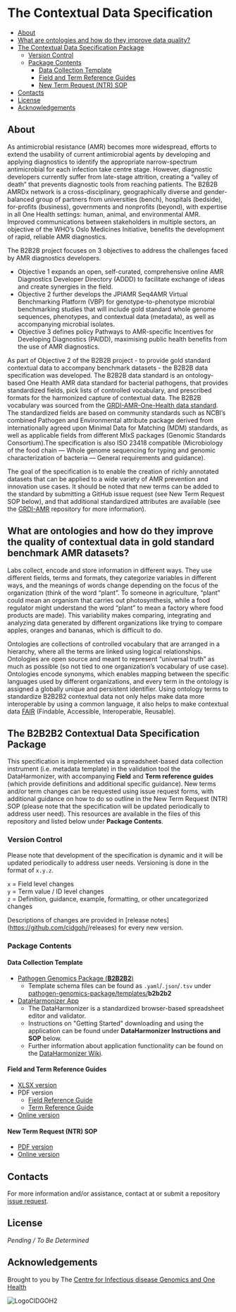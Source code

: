 # The <insert name> Contextual Data Specification

  - [About](#about)
  - [What are ontologies and how do they improve data quality?](#what-are-ontologies-and-how-do-they-improve-data-quality)
  - [The  Contextual Data Specification Package](#the--contextual-data-specification-package)
    - [Version Control](#version-control)
    - [Package Contents](#package-contents)
      - [Data Collection Template](#data-collection-template)
      - [Field and Term Reference Guides](#field-and-term-reference-guides)
      - [New Term Request (NTR) SOP](#new-term-request-ntr-sop)
  - [Contacts](#contacts)
  - [License](#license)
  - [Acknowledgements](#acknowledgements)

## About

<Blurb>
<SETUP: you'll need to manual create "term request" and "field request" labels in order for the issue forms to apply them when generated. You'll also want to go through documentation and replace all the <INSERT values with appropriate information.>

As antimicrobial resistance (AMR) becomes more widespread, efforts to extend the usability of current antimicrobial agents by developing and applying diagnostics to identify the appropriate narrow-spectrum antimicrobial for each infection take centre stage. However, diagnostic developers currently suffer from late-stage attrition, creating a “valley of death” that prevents diagnostic tools from reaching patients. The B2B2B AMRDx network is a cross-disciplinary, geographically diverse and gender-balanced group of partners from universities (bench), hospitals (bedside), for-profits (business), governments and nonprofits (beyond), with expertise in all One Health settings: human, animal, and environmental AMR. Improved communications between stakeholders in multiple sectors, an objective of the WHO’s Oslo Medicines Initiative, benefits the development of rapid, reliable AMR diagnostics.

The B2B2B project focuses on 3 objectives to address the challenges faced by AMR diagnostics developers. 
- Objective 1 expands an open, self-curated, comprehensive online AMR Diagnostics Developer Directory (ADDD) to facilitate exchange of ideas and create synergies in the field. 
- Objective 2 further develops the JPIAMR Seq4AMR Virtual Benchmarking Platform (VBP) for genotype-to-phenotype microbial benchmarking studies that will include gold standard whole genome sequences, phenotypes, and contextual data (metadata), as well as accompanying microbial isolates. 
- Objective 3 defines policy Pathways to AMR-specific Incentives for Developing Diagnostics (PAIDD), maximising public health benefits from the use of AMR diagnostics.

As part of Objective 2 of the B2B2B project - to provide gold standard contextual data to accompany benchmark datasets - the B2B2B data specification was developed. The B2B2B data standard is an ontology-based One Health AMR data standard for bacterial pathogens, that provides standardized fields, pick lists of controlled vocabulary, and prescribed formats for the harmonized capture of contextual data. The B2B2B vocabulary was sourced from the [GRDI-AMR-One-Health data standard](https://github.com/cidgoh/GRDI_AMR_One_Health). The standardized fields are based on community standards such as NCBI’s combined Pathogen and Environmental attribute package derived from internationally agreed upon Minimal Data for Matching (MDM) standards, as well as applicable fields from different MIxS packages (Genomic Standards Consortium).The specification is also ISO 23418 compatible (Microbiology of the food chain — Whole genome sequencing for typing and genomic characterization of bacteria — General requirements and guidance).

The goal of the specification is to enable the creation of richly annotated datasets that can be applied to a wide variety of AMR prevention and innovation use cases. It should be noted that new terms can be added to the standard by submitting a GitHub issue request (see New Term Request SOP below), and that additional standardized attributes are available (see the [GRDI-AMR](https://github.com/cidgoh/GRDI_AMR_One_Health) repository for more information). 



## What are ontologies and how do they improve the quality of contextual data in gold standard benchmark AMR datasets?

Labs collect, encode and store information in different ways. They use different fields, terms and formats, they categorize variables in different ways, and the meanings of words change depending on the focus of the organization (think of the word “plant”. To someone in agriculture, “plant” could mean an organism that carries out photosynthesis, while a food regulator might understand the word “plant” to mean a factory where food products are made). This variability makes comparing, integrating and analyzing data generated by different organizations like trying to compare apples, oranges and bananas, which is difficult to do.

Ontologies are collections of controlled vocabulary that are arranged in a hierarchy, where all the terms are linked using logical relationships. Ontologies are open source and meant to represent “universal truth” as much as possible (so not tied to one organization’s vocabulary of use case). Ontologies encode synonyms, which enables mapping between the specific languages used by different organizations, and every term in the ontology is assigned a globally unique and persistent identifier. Using ontology terms to standardize B2B2B2 contextual data not only helps make data more interoperable by using a common language, it also helps to make contextual data [FAIR](https://www.go-fair.org/fair-principles/) (Findable, Accessible, Interoperable, Reusable).

## The B2B2B2 Contextual Data Specification Package

This specification is implemented via a spreadsheet-based data collection instrument (i.e. metadata template) in the validation tool the DataHarmonizer,  with accompanying **Field** and **Term reference guides** (which provide definitions and additional specific guidance). New terms and/or term changes can be requested using issue request forms, with additional guidance on how to do so outline in the New Term Request (NTR) SOP (please note that the specification will be updated periodically to address user need). This resources are available in the files of this repository and listed below under **Package Contents**.

### Version Control

Please note that development of the specification is dynamic and it will be updated periodically to address user needs. Versioning is done in the format of `x.y.z`.

`x` = Field level changes <br>
`y` = Term value / ID level changes <br>
`z` = Definition, guidance, example, formatting, or other uncategorized changes

Descriptions of changes are provided in [release notes](https://github.com/cidgoh/<INSERT REPOSITORY NAME>/releases) for every new version.

### Package Contents

#### Data Collection Template
- [Pathogen Genomics Package (**B2B2B2**)](https://github.com/cidgoh/pathogen-genomics-package/releases)
  - Template schema files can be found as `.yaml`/`.json`/`.tsv` under [pathogen-genomics-package/templates/](https://github.com/cidgoh/pathogen-genomics-package/tree/main/templates)**b2b2b2**
- [DataHarmonizer App](https://github.com/cidgoh/DataHarmonizer)
  - The DataHarmonizer is a standardized browser-based spreadsheet editor and validator.
  - Instructions on "Getting Started" downloading and using the application can be found under **DataHarmonizer Instructions and SOP** below.
  - Further information about application functionality can be found on the [DataHarmonizer Wiki](https://github.com/cidgoh/pathogen-genomics-package/wiki/DataHarmonizer-Getting-Started).

#### Field and Term Reference Guides
- [XLSX version]()
- PDF version
  - [Field Reference Guide]()
  - [Term Reference Guide]()
- [Online version]()

#### New Term Request (NTR) SOP
- [PDF version]()
- [Online version]()

## Contacts
For more information and/or assistance, contact <INSERT CONTACT NAME> at <INSERT CONTACT EMAIL> or submit a repository [issue request](<INSERT REPOSITORY ISSUES URL>).

## License

_Pending / To Be Determined_

## Acknowledgements

Brought to you by The [Centre for Infectious disease Genomics and One Health](https://cidgoh.ca/)<and INSERT COLLABORATOR NAMES>

![LogoCIDGOH2](https://github.com/cidgoh/specification-repo-template/assets/48695054/87fa713d-8fd7-453d-8542-fc413069e842)
